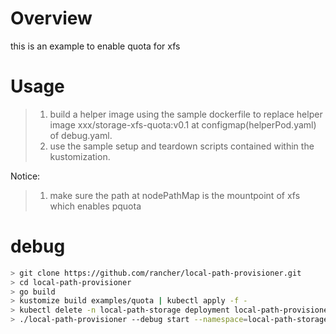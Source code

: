 # Overview
this is an example to enable quota for xfs 

# Usage
> 1. build a helper image using the sample dockerfile to replace helper image xxx/storage-xfs-quota:v0.1 at configmap(helperPod.yaml) of debug.yaml.
> 2. use the sample setup and teardown scripts contained within the kustomization.

Notice:
> 1. make sure the path at nodePathMap is the mountpoint of xfs which enables pquota

# debug
```Bash
> git clone https://github.com/rancher/local-path-provisioner.git
> cd local-path-provisioner
> go build
> kustomize build examples/quota | kubectl apply -f -
> kubectl delete -n local-path-storage deployment local-path-provisioner
> ./local-path-provisioner --debug start --namespace=local-path-storage
```
